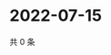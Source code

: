 # 2022-07-15

共 0 条

<!-- BEGIN WEIBO -->
<!-- 最后更新时间 Fri Jul 15 2022 15:01:02 GMT+0800 (China Standard Time) -->

<!-- END WEIBO -->
